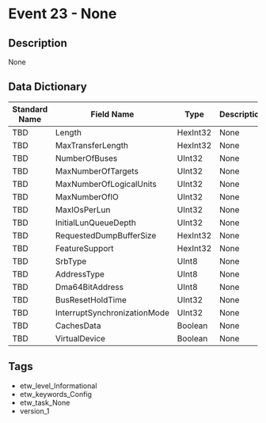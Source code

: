 # Event 23 - None

## Description
None

## Data Dictionary
|Standard Name|Field Name|Type|Description|Sample Value|
|---|---|---|---|---|
|TBD|Length|HexInt32|None|`None`|
|TBD|MaxTransferLength|HexInt32|None|`None`|
|TBD|NumberOfBuses|UInt32|None|`None`|
|TBD|MaxNumberOfTargets|UInt32|None|`None`|
|TBD|MaxNumberOfLogicalUnits|UInt32|None|`None`|
|TBD|MaxNumberOfIO|UInt32|None|`None`|
|TBD|MaxIOsPerLun|UInt32|None|`None`|
|TBD|InitialLunQueueDepth|UInt32|None|`None`|
|TBD|RequestedDumpBufferSize|HexInt32|None|`None`|
|TBD|FeatureSupport|HexInt32|None|`None`|
|TBD|SrbType|UInt8|None|`None`|
|TBD|AddressType|UInt8|None|`None`|
|TBD|Dma64BitAddress|UInt8|None|`None`|
|TBD|BusResetHoldTime|UInt32|None|`None`|
|TBD|InterruptSynchronizationMode|UInt32|None|`None`|
|TBD|CachesData|Boolean|None|`None`|
|TBD|VirtualDevice|Boolean|None|`None`|

## Tags
* etw_level_Informational
* etw_keywords_Config
* etw_task_None
* version_1